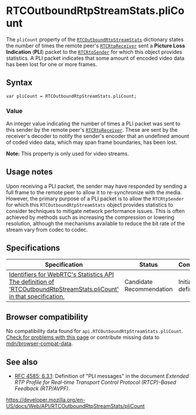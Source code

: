 RTCOutboundRtpStreamStats.pliCount
==================================

The `pliCount` property of the [`RTCOutboundRtpStreamStats`](../rtcoutboundrtpstreamstats) dictionary states the number of times the remote peer's [`RTCRtpReceiver`](../rtcrtpreceiver) sent a **Picture Loss Indication** (**PLI**) packet to the [`RTCRtpSender`](../rtcrtpsender) for which this object provides statistics. A PLI packet indicates that some amount of encoded video data has been lost for one or more frames.

Syntax
------

    var pliCount = RTCOutboundRtpStreamStats.pliCount;

### Value

An integer value indicating the number of times a PLI packet was sent to this sender by the remote peer's [`RTCRtpReceiver`](../rtcrtpreceiver). These are sent by the receiver's decoder to notify the sender's encoder that an undefined amount of coded video data, which may span frame boundaries, has been lost.

**Note:** This property is only used for video streams.

Usage notes
-----------

Upon receiving a PLI packet, the sender may have responded by sending a full frame to the remote peer to allow it to re-synchronize with the media. However, the primary purpose of a PLI packet is to allow the `RTCRtpSender` for which this `RTCOutboundRtpStreamStats` object provides statistics to consider techniques to mitigate network performance issues. This is often achieved by methods such as increasing the compression or lowering resolution, although the mechanisms available to reduce the bit rate of the stream vary from codec to codec.

Specifications
--------------

<table><thead><tr class="header"><th>Specification</th><th>Status</th><th>Comment</th></tr></thead><tbody><tr class="odd"><td><a href="https://w3c.github.io/webrtc-stats/#dom-RTCOutboundRtpStreamStats-plicount">Identifiers for WebRTC's Statistics API<br />
<span class="small">The definition of 'RTCOutboundRtpStreamStats.pliCount' in that specification.</span></a></td><td><span class="spec-cr">Candidate Recommendation</span></td><td>Initial definition.</td></tr></tbody></table>

Browser compatibility
---------------------

No compatibility data found for `api.RTCOutboundRtpStreamStats.pliCount`.  
[Check for problems with this page](#on-github) or contribute missing data to [mdn/browser-compat-data](https://github.com/mdn/browser-compat-data).

See also
--------

-   [RFC 4585: 6.3.1](https://tools.ietf.org/html/rfc4585): Definition of "PLI messages" in the document *Extended RTP Profile for Real-time Transport Control Protocol (RTCP)-Based Feedback (RTP/AVPF)*.

<a href="https://developer.mozilla.org/en-US/docs/Web/API/RTCOutboundRtpStreamStats/pliCount" class="_attribution-link">https://developer.mozilla.org/en-US/docs/Web/API/RTCOutboundRtpStreamStats/pliCount</a>
